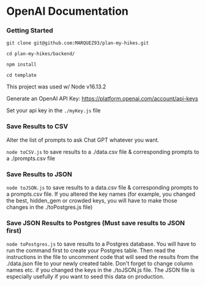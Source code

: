 # OpenAI Documentation

### Getting Started

`git clone git@github.com:MARQUEZ93/plan-my-hikes.git`

`cd plan-my-hikes/backend/`

`npm install`

`cd template`

This project was used w/ Node v16.13.2

Generate an OpenAI API Key: https://platform.openai.com/account/api-keys

Set your api key in the `./myKey.js` file

### Save Results to CSV

Alter the list of prompts to ask Chat GPT whatever you want.

`node toCSV.js` to save results to a ./data.csv file & corresponding prompts to a ./prompts.csv file

### Save Results to JSON

`node toJSON.js` to save results to a data.csv file & corresponding prompts to a prompts.csv file. If you altered the key names (for example, you changed the  best, hidden_gem or crowded keys, you will have to make those changes in the ./toPostgres.js file)

### Save JSON Results to Postgres (Must save results to JSON first)

`node toPostgres.js` to save results to a Postgres database. You will have to run the command first to create your Postgres table. 
Then read the instructions in the file to uncomment code that will seed the results from the ./data.json file to your newly created table. Don't forget to change column names etc. if you changed the keys in the ./toJSON.js file. The JSON file is especially usefully if you want to seed this data on production. 

